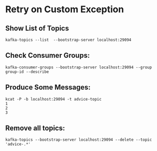 
# Retry on Custom Exception

## Show List of Topics
```shell
kafka-topics --list  --bootstrap-server localhost:29094
```

## Check Consumer Groups:
```shell
kafka-consumer-groups --bootstrap-server localhost:29094 --group group-id --describe
```

## Produce Some Messages:
```shell
kcat -P -b localhost:29094 -t advice-topic
1
2
3
```

## Remove all topics:
```shell
kafka-topics --bootstrap-server localhost:29094 --delete --topic 'advice-.*'
```